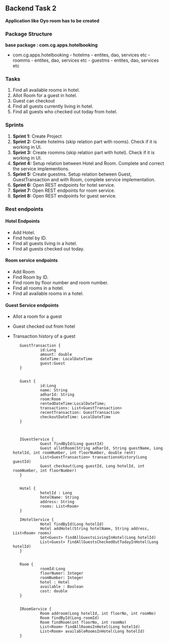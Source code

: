 ## Backend Task 2

**Application like Oyo room has to be created**

### Package Structure

**base package : com.cg.apps.hotelbooking**

- com.cg.apps.hotelbooking
                    - hotelms
                      - entites, dao, services etc
                    - roomms
                      - entites, dao, services etc
                    - guestms
                      - entites, dao, services etc
  

### Tasks
1. Find all available rooms in hotel.
2. Allot Room for a guest in hotel.
3. Guest can checkout
4. Find all guests currently living in hotel.
5. Find all guests who checked out today from hotel.

### Sprints
1. **Sprint 1:** Create Project
2. **Sprint 2:** Create hotelms (skip relation part with rooms). Check if it is working in UI.
3. **Sprint 3:** Create roomms (skip relation part with hotel). Check if it is working in UI.
4. **Sprint 4:** Setup relation between Hotel and Room. Complete and correct the service implementions.
5. **Sprint 5:** Create guestms. Setup relation between Guest, GuestTransaction and with Room, complete service implementation.
6. **Sprint 6:** Open REST endpoints for hotel service.
7. **Sprint 7:** Open REST endpoints for room service.
8. **Sprint 8:** Open REST endpoints for guest service.

### Rest endpoints

#### Hotel Endpoints
- Add Hotel.
- Find hotel by ID.
- Find all guests living in a hotel.
- Find all guests checked out today.

#### Room service endpoints
- Add Room
- Find Room by ID.
- Find room by floor number and room number.
- Find all rooms in a hotel.
- Find all available rooms in a hotel.

#### Guest Service endpoints
- Allot a room for a guest
- Guest checked out from hotel 
- Transaction history of a guest
 
 
         GuestTransaction {
                  id:Long
                  amount: double
                  dateTime: LocalDateTime
                  guest:Guest
         }


         Guest {
                  id:Long
                  name: String
                  adharId: String
                  room:Room
                  rentedDateTime:LocalDateTime;
                  transactions: List<GuestTransaction>
                  recentTransaction: GuestTransaction
                  checkoutDateTime: LocalDateTime
         }



         IGuestService {
                  Guest findById(Long guestId)
                  Guest allotRoom(String adharId, String guestName, Long hotelId, int roomNumber, int floorNumber, double rent)
                  List<GuestTransaction> transactionsHistory(Long guestId)
                  Guest checkout(Long guestId, Long hotelId, int roomNumber, int floorNumber)
         }


         Hotel {
                  hotelId : Long
                  hotelName: String
                  address: String 
                  rooms: List<Room>
         }

         IHotelService {
                  Hotel findById(Long hotelId)
                  Hotel addHotel(String hotelName, String address, List<Room> rooms)
                  Set<Guest> findAllGuestsLivingInHotel(Long hotelId)
                  List<Guest> findAllGuestsCheckedOutTodayInHotel(Long hotelId)
         }


         Room {
                  roomId:Long
                  floorNumer: Integer
                  roomNumber: Integer
                  hotel : Hotel
                  available : Boolean
                  cost: double
         }


         IRoomService {
                  Room addroom(Long hotelId, int floorNo, int roomNo) 
                  Room findById(Long roomId)
                  Room findRoom(int floorNo, int roomNo)
                  List<Room> findAllRoomsInHotel(Long hotelId)
                  List<Room> availableRoomsInHotel(Long hotelId)
         }
